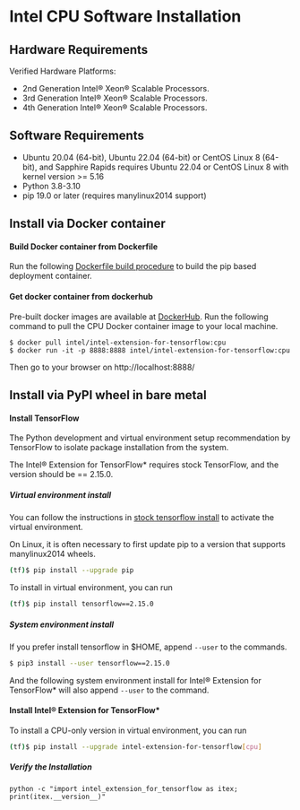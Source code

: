 # Intel CPU Software Installation

## Hardware Requirements

Verified Hardware Platforms:
- 2nd Generation Intel® Xeon® Scalable Processors.
- 3rd Generation Intel® Xeon® Scalable Processors.
- 4th Generation Intel® Xeon® Scalable Processors.

## Software Requirements

- Ubuntu 20.04 (64-bit), Ubuntu 22.04 (64-bit) or CentOS Linux 8 (64-bit), and Sapphire Rapids requires Ubuntu 22.04 or CentOS Linux 8 with kernel version >= 5.16
- Python 3.8-3.10
- pip 19.0 or later (requires manylinux2014 support)

## Install via Docker container

#### Build Docker container from Dockerfile

Run the following [Dockerfile build procedure](./../../../docker/README.md) to build the pip based deployment container.

#### Get docker container from dockerhub

Pre-built docker images are available at [DockerHub](https://hub.docker.com/r/intel/intel-extension-for-tensorflow/tags).
Run the following command to pull the CPU Docker container image to your local machine.

```
$ docker pull intel/intel-extension-for-tensorflow:cpu
$ docker run -it -p 8888:8888 intel/intel-extension-for-tensorflow:cpu
```
Then go to your browser on http://localhost:8888/

## Install via PyPI wheel in bare metal

#### Install TensorFlow

The Python development and virtual environment setup recommendation by TensorFlow to isolate package installation from the system.

The Intel® Extension for TensorFlow* requires stock TensorFlow, and the version should be == 2.15.0.


##### Virtual environment install 

You can follow the instructions in [stock tensorflow install](https://www.tensorflow.org/install/pip#step-by-step_instructions) to activate the virtual environment.

On Linux, it is often necessary to first update pip to a version that supports manylinux2014 wheels.
```bash
(tf)$ pip install --upgrade pip
```

To install in virtual environment, you can run 
```bash
(tf)$ pip install tensorflow==2.15.0
```

##### System environment install 
If you prefer install tensorflow in $HOME, append `--user` to the commands.
```bash
$ pip3 install --user tensorflow==2.15.0
``` 
And the following system environment install for Intel® Extension for TensorFlow* will also append `--user` to the command. 

#### Install Intel® Extension for TensorFlow*

To install a CPU-only version in virtual environment, you can run

```bash
(tf)$ pip install --upgrade intel-extension-for-tensorflow[cpu]
```

##### Verify the Installation 
```
python -c "import intel_extension_for_tensorflow as itex; print(itex.__version__)"
```

